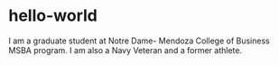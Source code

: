 # hello-world
I am a graduate student at Notre Dame- Mendoza College of Business MSBA program. I am also a Navy Veteran and a former athlete.
